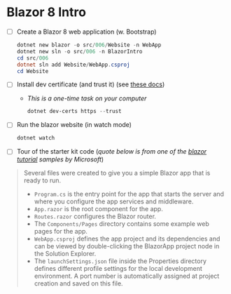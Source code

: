 # Blazor 8 Intro

- [ ] Create a Blazor 8 web application (w. Bootstrap)

    ```powershell
    dotnet new blazor -o src/006/Website -n WebApp
    dotnet new sln -o src/006 -n BlazorIntro
    cd src/006
    dotnet sln add Website/WebApp.csproj
    cd Website
    ```

- [ ] Install dev certificate (and trust it) (see [these docs](https://learn.microsoft.com/en-us/dotnet/core/tools/dotnet-dev-certs#examples))
  - *This is a one-time task on your computer*

    ```powershell
    dotnet dev-certs https --trust
    ```

- [ ] Run the blazor website (in watch mode)

    ```powershell
    dotnet watch
    ```

- [ ] Tour of the starter kit code (*quote below is from one of the [blazor tutorial](https://dotnet.microsoft.com/en-us/learn/aspnet/blazor-tutorial/create) samples by Microsoft*)

> Several files were created to give you a simple Blazor app that is ready to run.
>
> - `Program.cs` is the entry point for the app that starts the server and where you configure the app services and middleware.
> - `App.razor` is the root component for the app.
> - `Routes.razor` configures the Blazor router.
> - The `Components/Pages` directory contains some example web pages for the app.
> - `WebApp.csproj` defines the app project and its dependencies and can be viewed by double-clicking the BlazorApp project node in the Solution Explorer.
> - The `launchSettings.json` file inside the Properties directory defines different profile settings for the local development environment. A port number is automatically assigned at project creation and saved on this file.
